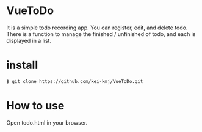 # VueToDo
It is a simple todo recording app.
You can register, edit, and delete todo.
There is a function to manage the finished / unfinished of todo, and each is displayed in a list.

# install
`$ git clone https://github.com/kei-kmj/VueToDo.git`

# How to use
Open todo.html in your browser.
